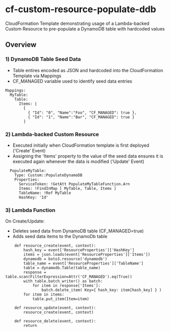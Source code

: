 # cf-custom-resource-populate-ddb
CloudFormation Template demonstrating usage of a Lambda-backed Custom Resource to pre-populate a DynamoDB table with hardcoded values

## Overview

### 1) DynamoDB Table Seed Data
- Table entires encoded as JSON and hardcoded into the CloudFormation Template via Mappings
- CF_MANAGED variable used to identify seed data entries
```
Mappings:
  MyTable:
    Table:
      Items: |
        [
          { "Id": "0", "Name":"Foo", "CF_MANAGED": true },
          { "Id": "1", "Name":"Bar", "CF_MANAGED": true }
        ]
```

### 2) Lambda-backed Custom Resource
- Executed initially when CloudFormation template is first deployed ('Create' Event)
- Assigning the 'Items' property to the value of the seed data ensures it is executed again whenever the data is modified ('Update' Event)
```
  PopulateMyTable:
    Type: Custom::PopulateDynamoDB
    Properties:
      ServiceToken: !GetAtt PopulateMyTableFunction.Arn
      Items: !FindInMap [ MyTable, Table, Items ]
      TableName: !Ref MyTable
      HashKey: 'Id'
```

### 3) Lambda Function
On Create/Update:
- Deletes seed data from DynamoDB table (CF_MANAGED=true)
- Adds seed data items to the DynamoDb table
```
    def resource_create(event, context):
        hash_key = event['ResourceProperties']['HashKey']
        items = json.loads(event['ResourceProperties']['Items'])
        dynamodb = boto3.resource('dynamodb')
        table_name = event['ResourceProperties']['TableName']
        table = dynamodb.Table(table_name)
        response = table.scan(FilterExpression=Attr('CF_MANAGED').eq(True))
        with table.batch_writer() as batch:
            for item in response['Items']:
                batch.delete_item( Key={ hash_key: item[hash_key] } )
        for item in items:
            table.put_item(Item=item)

    def resource_update(event, context):
        resource_create(event, context)

    def resource_delete(event, context):
        return
```